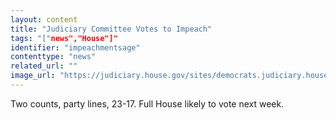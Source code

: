 ```yaml
---
layout: content
title: "Judiciary Committee Votes to Impeach"
tags: "["news","House"]"
identifier: "impeachmentsage"
contenttype: "news"
related_url: ""
image_url: "https://judiciary.house.gov/sites/democrats.judiciary.house.gov/themes/judiciary_dems/logo.png"
---
```

Two counts, party lines, 23-17.  Full House likely to vote next week.